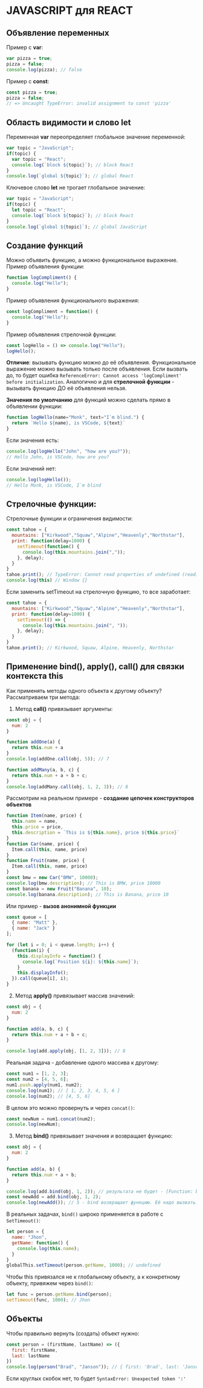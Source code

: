 # JAVASCRIPT для REACT

## Объявление переменных
Пример с **var**:
```javascript
var pizza = true;
pizza = false;
console.log(pizza); // false
```
Пример с **const**:
```javascript
const pizza = true;
pizza = false; 
// => Uncaught TypeError: invalid assignment to const 'pizza'
```

## Область видимости и слово let
Переменная **var** переопределяет глобальное значение переменной:
```javascript
var topic = "JavaScript";
if(topic) {
  var topic = "React";
  console.log(`block ${topic}`); // block React
}
console.log(`global ${topic}`); // global React
```
Ключевое слово **let** не трогает глобальное значение:
```javascript
var topic = "JavaScript";
if(topic) {
  let topic = "React";
  console.log(`block ${topic}`); // block React
}
console.log(`global ${topic}`); // global JavaScript
```

## Создание функций
Можно объявить функцию, а можно функциональное выражение.
Пример объявления функции:
```javascript
function logCompliment() {
  console.log("Hello");
}
```
Пример объявления функционального выражения:
```javascript
const logCompliment = function() {
  console.log("Hello");
}
```
Пример объявления стрелочной функции:
```javascript
const logHello = () => console.log("Hello");
logHello();
```

**Отличие**: вызывать функцию можно до её объявления.
Функциональное выражение можно вызывать только после объявления. Если вызвать до, то будет ошибка `ReferenceError: Cannot access 'logCompliment' before initialization`.
Аналогично и для **стрелочной функции** - вызывать функцию ДО её объявления нельзя.

**Значения по умолчанию** для функций можно сделать прямо в объявлении функции:
```javascript
function logHello(name="Monk", text="I`m blind.") {
  return `Hello ${name}, is VSCode, ${text}`
}
```
Если значения есть:
```javascript
console.log(logHello("John", "how are you?"));
// Hello John, is VSCode, how are you?
```

Если значений нет:
```javascript
console.log(logHello());
// Hello Monk, is VSCode, I`m blind
```
## Стрелочные функции:
Стрелочные функции и ограничения видимости:
```javascript
const tahoe = {
  mountains: ["Kirkwood","Squaw","Alpine","Heavenly","Northstar"],
  print: function(delay=1000) {
    setTimeout(function() {
      console.log(this.mountains.join(","));
    }, delay);
  }
}
tahoe.print(); // TypeError: Cannot read properties of undefined (reading 'join')
console.log(this) // Window {}
```
Если заменить setTimeout на стрелочную функцию, то все заработает:
```javascript
const tahoe = {
  mountains: ["Kirkwood","Squaw","Alpine","Heavenly","Northstar"],
  print: function(delay=1000) {
    setTimeout(() => {
      console.log(this.mountains.join(", "));
    }, delay);
  }
}
tahoe.print(); // Kirkwood, Squaw, Alpine, Heavenly, Northstar
```

## Применение bind(), apply(), call() для связки контекста this
Как применять методы одного объекта к другому объекту? Рассматриваем три метода:
1. Метод **call()** привязывает аргументы:
```javascript
const obj = {
  num: 2
}

function addOne(a) {
  return this.num + a
}
console.log(addOne.call(obj, 5)); // 7

function addMany(a, b, c) {
  return this.num + a + b + c;
}
console.log(addMany.call(obj, 1, 2, 3)); // 8
```
Рассмотрим на реальном примере - **создание цепочек конструкторов объектов**
```javascript
function Item(name, price) {
  this.name = name,
  this.price = price,
  this.description = `This is ${this.name}, price ${this.price}`
}
function Car(name, price) {
  Item.call(this, name, price)
}
function Fruit(name, price) {
  Item.call(this, name, price)
}
const bmw = new Car("BMW", 10000);
console.log(bmw.description); // This is BMW, price 10000
const banana = new Fruit("Banana", 10);
console.log(banana.description); // This is Banana, price 10
```
Или пример - **вызов анонимной функции**
```javascript
const queue = [
  { name: "Matt" },
  { name: "Jack" }
];

for (let i = 0; i < queue.length; i++) {
  (function(i) {
    this.displayInfo = function() {
      console.log(`Position ${i}: ${this.name}`);
    }
    this.displayInfo();
  }).call(queue[i], i);
}
```

2. Метод **apply()** привязывает массив значений:
```javascript
const obj = {
  num: 2
}

function add(a, b, c) {
  return this.num + a + b + c;
}

console.log(add.apply(obj, [1, 2, 3])); // 8
```

Реальная задача - добавление одного массива к другому:
```javascript
const num1 = [1, 2, 3];
const num2 = [4, 5, 6];
num1.push.apply(num1, num2);
console.log(num1); // [ 1, 2, 3, 4, 5, 6 ]
console.log(num2); // [4, 5, 6]
```
В целом это можно провернуть и через `concat()`:
```javascript
const newNum = num1.concat(num2);
console.log(newNum);
```

3. Метод **bind()** привязывает значения и возвращает функцию:
```javascript
const obj = {
  num: 2
}

function add(a, b) {
  return this.num + a + b;
}

console.log(add.bind(obj, 1, 2)); // результата не будет - [Function: bound add]
const newAdd = add.bind(obj, 1, 2);
console.log(newAdd()); // 5 - bind возвращает функцию. Её надо вызвать!
```

В реальных задачах, `bind()` широко применяется в работе с `SetTimeout()`:
```javascript
let person = {
  name: "Jhon",
  getName: function() {
    console.log(this.name);
  }
}
globalThis.setTimeout(person.getName, 1000); // undefined
```
Чтобы this привязался не к глобальному объекту, а к конкретному объекту, привяжем через `bind()`:
```javascript
let func = person.getName.bind(person);
setTimeout(func, 1000); // Jhon
```

## Объекты
Чтобы правильно вернуть (создать) объект нужно:
```javascript
const person = (firstName, lastName) => ({
  first: firstName,
  last: lastName
})
console.log(person("Brad", "Janson")); // { first: 'Brad', last: 'Janson' }
```
Если круглых скобок нет, то будет `SyntaxError: Unexpected token ':'`